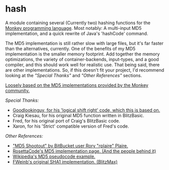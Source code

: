 hash
====

A module containing several (Currently two) hashing functions for the [Monkey programming language](https://github.com/blitz-research/monkey).
Most notably: A multi-input MD5 implementation, and a quick rewrite of Java's 'hashCode' command.

The MD5 implementation is still rather slow with large files, but it's far faster than the alternatives, currently. One of the benefits of my MD5 implementation is the smaller memory footprint. Add together the memory optimizations, the variety of container-backends, input-types, and a good compiler, and this should work well for realistic use. That being said, there are other implementations. So, if this doesn't fit your project, I'd recommend looking at the *"Special Thanks"* and *"Other References"* sections.

[Loosely based on the MD5 implementations provided by the Monkey community.](http://www.monkey-x.com/Community/posts.php?topic=3483)

*Special Thanks:*

* [Goodlookinguy, for his 'logical shift right' code, which this is based on.](http://www.monkey-x.com/Community/posts.php?topic=1707&post=83963)
* Craig Kiesau, for his original MD5 function written in BlitzBasic.
* Fred, for his original port of Craig's BlitzBasic code.
* Xaron, for his 'Strict' compatible version of Fred's code.

*Other References:*
* ["MD5 Shootout" by BitBucket user Rory "rplaire" Plaire.](https://bitbucket.org/rplaire/md5-shootout/)
* [RosettaCode's MD5 implementation page. (And the people behind it)](http://rosettacode.org/wiki/MD5/Implementation)
* [Wikipedia's MD5 pseudocode example.](http://en.wikipedia.org/wiki/MD5#Pseudocode)
* [FWeinb's original SHA1 implementation. (BlitzMax)](https://github.com/FWeinb/websocket.mod/blob/master/crypto.bmx)
